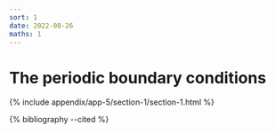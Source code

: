 ```yaml
---
sort: 1
date: 2022-08-26
maths: 1
---
```


# The periodic boundary conditions

{% include appendix/app-5/section-1/section-1.html %}

{% bibliography --cited %}
